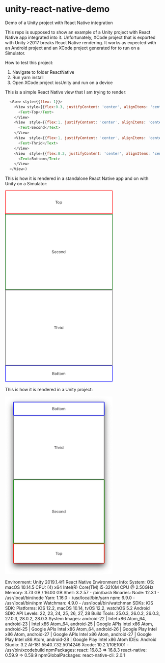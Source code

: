 # unity-react-native-demo
Demo of a Unity project with React Native integration
 
This repo is supposed to show an example of a Unity project with React Native app integrated into it. 
Unfortunately, XCode project that is exported with Unity >2017 breaks React Native rendering.
It works as expected with an Android project and an XCode project generated for to run on a Simulator.

How to test this project:
1. Navigate to folder ReactNative
2. Run yarn install
3. Open XCode project iosUnity and run on a device

This is a simple React Native view that I am trying to render:
```js
  <View style={{flex: 1}}>
    <View style={{flex:0.3, justifyContent: 'center', alignItems: 'center', borderWidth: 2, borderColor: 'red'}}>
      <Text>Top</Text>
    </View>
    <View  style={{flex:1, justifyContent: 'center', alignItems: 'center', borderWidth: 2, borderColor: 'green'}}>
      <Text>Second</Text>
    </View>
    <View  style={{flex:1, justifyContent: 'center', alignItems: 'center', borderWidth: 2, borderColor: 'grey'}}>
      <Text>Thrid</Text>
    </View>
    <View  style={{flex:0.2, justifyContent: 'center', alignItems: 'center', borderWidth: 2, borderColor: 'blue'}}>
      <Text>Bottom</Text>
    </View>
  </View>)
```
This is how it is rendered in a standalone React Native app and on with Unity on a Simulator:
<div><img src="https://github.com/yurykorzun/unity-react-native-demo/blob/master/Screenshots/Screenshot_unity_ios_rn_simulator.png?raw=true" width="350"/></div>


This is how it is rendered in a Unity project:
<div><img src="https://github.com/yurykorzun/unity-react-native-demo/blob/master/Screenshots/Screenshot_unity_ios_rn_device.png?raw=true" width="350"/></div>

Environment:
Unity 2019.1.4f1
React Native Environment Info:
    System:
      OS: macOS 10.14.5
      CPU: (4) x64 Intel(R) Core(TM) i5-3210M CPU @ 2.50GHz
      Memory: 3.73 GB / 16.00 GB
      Shell: 3.2.57 - /bin/bash
    Binaries:
      Node: 12.3.1 - /usr/local/bin/node
      Yarn: 1.16.0 - /usr/local/bin/yarn
      npm: 6.9.0 - /usr/local/bin/npm
      Watchman: 4.9.0 - /usr/local/bin/watchman
    SDKs:
      iOS SDK:
        Platforms: iOS 12.2, macOS 10.14, tvOS 12.2, watchOS 5.2
      Android SDK:
        API Levels: 22, 23, 24, 25, 26, 27, 28
        Build Tools: 25.0.3, 26.0.2, 26.0.3, 27.0.3, 28.0.2, 28.0.3
        System Images: android-22 | Intel x86 Atom_64, android-23 | Intel x86 Atom_64, android-25 | Google APIs Intel x86 Atom, android-25 | Google APIs Intel x86 Atom_64, android-26 | Google Play Intel x86 Atom, android-27 | Google APIs Intel x86 Atom, android-27 | Google Play Intel x86 Atom, android-28 | Google Play Intel x86 Atom
    IDEs:
      Android Studio: 3.2 AI-181.5540.7.32.5014246
      Xcode: 10.2.1/10E1001 - /usr/bin/xcodebuild
    npmPackages:
      react: 16.8.3 => 16.8.3 
      react-native: 0.59.9 => 0.59.9 
    npmGlobalPackages:
      react-native-cli: 2.0.1
